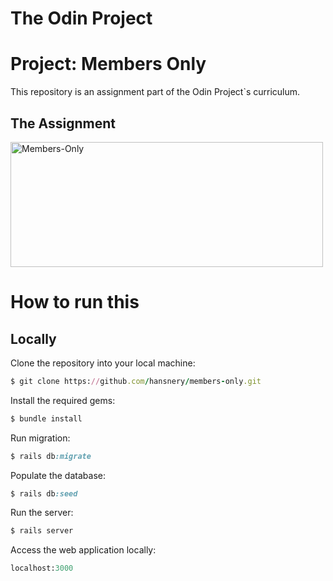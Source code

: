 # The Odin Project
# Project: Members Only
This repository is an assignment part of the Odin Project`s curriculum.
## The Assignment
<p float = 'left'>
  <img src="https://user-images.githubusercontent.com/19158296/208350763-8518ce13-1c59-4cf7-a53a-ad4ef6c0c24f.jpg" alt="Members-Only" width="500" height="200">
</p>

# How to run this

## Locally
Clone the repository into your local machine:

```ruby
$ git clone https://github.com/hansnery/members-only.git
```

Install the required gems:

```ruby
$ bundle install
```

Run migration:

```ruby
$ rails db:migrate
```

Populate the database:

```ruby
$ rails db:seed
```

Run the server:

```ruby
$ rails server
```

Access the web application locally:

```ruby
localhost:3000
```
